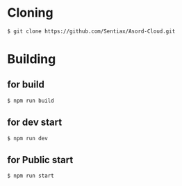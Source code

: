 # Cloning
```bash
$ git clone https://github.com/Sentiax/Asord-Cloud.git
```

# Building
## for build
```bash
$ npm run build
```
## for dev start
```bash
$ npm run dev
```
## for Public start
```bash
$ npm run start
```
